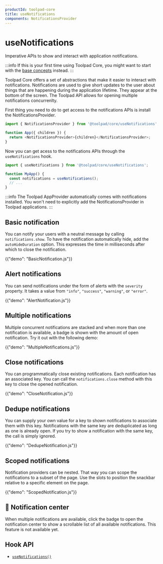 ```yaml
---
productId: toolpad-core
title: useNotifications
components: NotificationsProvider
---
```


# useNotifications

<p class="description">Imperative APIs to show and interact with application notifications.</p>

:::info
If this is your first time using Toolpad Core, you might want to start with the [base concepts](/toolpad/core/introduction/base-concepts/) instead.
:::

Toolpad Core offers a set of abstractions that make it easier to interact with notifications. Notifications are used to give short updates to the user about things that are happening during the application lifetime. They appear at the bottom of the screen. The Toolpad API allows for opening multiple notifications concurrenlty.

First thing you need to do to get access to the notifications APIs is install the NotificationsProvider.

```js
import { NotificationsProvider } from '@toolpad/core/useNotifications';

function App({ children }) {
  return <NotificationsProvider>{children}</NotificationsProvider>;
}
```

Now you can get acess to the notifications APIs through the `useNotifications` hook.

```js
import { useNotifications } from '@toolpad/core/useNotifications';

function MyApp() {
  const notifications = useNotifications();
  // ...
}
```

:::info
The Toolpad AppProvider automatically comes with notifications installed. You won't need to explicitly add the NotificationsProvider in Toolpad applications.
:::

## Basic notification

You can notify your users with a neutral message by calling `notifications.show`. To have the notification automatically hide, add the `autoHideDuration` option. This expresses the time in milliseconds after which to close the notification.

{{"demo": "BasicNotification.js"}}

## Alert notifications

You can send notifications under the form of alerts with the `severity` property. It takes a value from `"info"`, `"success"`, `"warning"`, or `"error"`.

{{"demo": "AlertNotification.js"}}

## Multiple notifications

Multiple concurrent notifications are stacked and when more than one notification is available, a badge is shown with the amount of open notification. Try it out with the following demo:

{{"demo": "MultipleNotifications.js"}}

## Close notifications

You can programmatically close existing notifications. Each notification has an associated key. You can call the `notifications.close` method with this key to close the opened notification.

{{"demo": "CloseNotification.js"}}

## Dedupe notifications

You can supply your own value for a key to shown notifications to associate them with this key. Notifications with the same key are deduplicated as long as one is already open. If you try to show a notification with the same key, the call is simply ignored.

{{"demo": "DedupeNotification.js"}}

## Scoped notifications

Notification providers can be nested. That way you can scope the notifications to a subset of the page. Use the slots to position the snackbar relative to a specific element on the page.

{{"demo": "ScopedNotification.js"}}

## 🚧 Notification center

When multiple notifications are available, click the badge to open the notification center to show a scrollable list of all available notifications. This feature is not available yet.

## Hook API

- [`useNotifications()`](/toolpad/core/react-use-notifications/api/)
